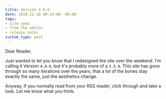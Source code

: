 ```yaml
---
title: Version 4.0.0
date: 2018-11-18 00:14:00 -06:00
tags:
- site news
- from the editor
- release notes
custom_type: post
---
```


Dear Reader,

Just wanted to let you know that I redesigned the site over the weekend. I'm calling it Version `4.0.0`, but it's probably more of a `3.5.0`. This site has gone through so many iterations over the years, that a lot of the bones stay exactly the same, just the aesthetics change.

Anyway, if you normally read from your RSS reader, click through and take a look. Let me know what you think.